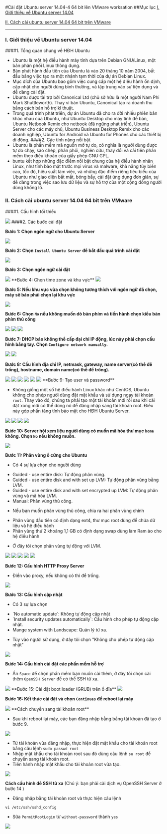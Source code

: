 #Cài đặt Ubuntu server 14.04-4 64 bit lên VMware worksation
##Mục lục
[I. Giới thiệu về Ubuntu server 14.04](#gioi-thieu)

[II. Cách cài ubuntu server 14.04 64 bit trên VMware](#cai-dat)

----

### <a name="gioi-thieu"></a>I. Giới thiệu về Ubuntu server 14.04
####1. Tổng quan chung về HĐH Ubuntu
- Ubuntu là một hệ điều hành máy tính dựa trên Debian GNU/Linux, một bản phân phối Linux thông dụng.
- Bản phát hành đầu tiên của Ubuntu là vào 20 tháng 10 năm 2004, bắt đầu bằng việc tạo ra một nhánh tạm thời của dự án Debian Linux.
- Mục đích của Ubuntu bao gồm việc cung cấp một hệ điều hành ổn định, cập nhật cho người dùng bình thường, và tập trung vào sự tiện dụng và dễ dàng cài đặt.
- Ubuntu được tài trợ bởi Canonical Ltd (chủ sở hữu là một người Nam Phi Mark Shuttleworth). Thay vì bán Ubuntu, Canonical tạo ra doanh thu bằng cách bán hỗ trợ kĩ thuật.
- Trong quá trình phát triển, dự án Ubuntu đã cho ra đời nhiều phiên bản khác nhau của Ubuntu, như Ubuntu Desktop cho máy tính để bàn, 
Ubuntu Netbook Remix cho netbook (đã ngừng phát triển), Ubuntu Server cho các máy chủ, Ubuntu Business Desktop Remix cho các doanh nghiệp, 
Ubuntu for Android và Ubuntu for Phones cho các thiết bị di động. 
####2. Các tính năng nổi bật
- Ubuntu là phần mềm mã nguồn mở tự do, có nghĩa là người dùng được tự do chạy, sao chép, phân phối, nghiên cứu, thay đổi và cải tiến phần mềm theo điều khoản của giấy phép GNU GPL.
- buntu kết hợp những đặc điểm nổi bật chung của hệ điều hành nhân Linux, như tính bảo mật trước mọi virus và malware, khả năng tùy biến cao, tốc độ, hiệu suất làm việc, 
và những đặc điểm riêng tiêu biểu của Ubuntu như giao diện bắt mắt, bóng bẩy, cài đặt ứng dụng đơn giản, sự dễ dàng trong việc sao lưu dữ liệu và sự hỗ trợ của một cộng đồng người dùng khổng lồ.

### <a name="cai-dat"></a>II. Cách cài ubuntu server 14.04 64 bit trên VMware
####1. Cấu hình tối thiểu

<img src="https://cloud.githubusercontent.com/assets/18635054/14889327/87ee89c8-0d88-11e6-884a-b7dd88d35149.png">
####2. Các bước cài đặt

**Bước 1: Chọn ngôn ngữ cho Ubuntu Server**

<img src="https://cloud.githubusercontent.com/assets/18635054/14889350/9bdca47e-0d88-11e6-80d7-a0709f9a9c9f.png">

**Bước 2: Chọn `Install Ubuntu Server` để bắt đầu quá trình cài đặt**

<img src="https://cloud.githubusercontent.com/assets/18635054/14889352/9edd833c-0d88-11e6-9f4e-092ecd5d08d4.png">

**Bước 3: Chọn ngôn ngữ cài đặt**

<img src="https://cloud.githubusercontent.com/assets/18635054/14889472/280ab3d2-0d89-11e6-8660-b18ee207a391.png">
**Bước 4: Chọn time zone và khu vực**

<img src="https://cloud.githubusercontent.com/assets/18635054/14889477/2a66885e-0d89-11e6-9f53-364f15c55115.png">

**Bước 5: Nếu khu vực vừa chọn không tương thích với ngôn ngữ đã chọn, máy sẽ báo phải chọn lại khu vực**

<img src="https://cloud.githubusercontent.com/assets/18635054/14889514/4641a9e6-0d89-11e6-9cbc-f5b53989f84f.png">

**Bước 6: Chọn `No` nếu không muốn dò bàn phím và tiến hành chọn kiểu bàn phím thủ công**

<img src="https://cloud.githubusercontent.com/assets/18635054/14889517/4a5793ec-0d89-11e6-9aa4-13a52ca0a58f.png">

<img src="https://cloud.githubusercontent.com/assets/18635054/14889519/503d2952-0d89-11e6-9ffb-77204e3937df.png">

<img src="https://cloud.githubusercontent.com/assets/18635054/14889588/9dac6edc-0d89-11e6-95f9-602c3bb34ec1.png">

**Bước 7: DHCP báo không thể cấp đại chỉ IP động, lúc này phải chọn cấu hình bằng tay. Chọn `Configure network manually`.**

<img src="https://cloud.githubusercontent.com/assets/18635054/14889591/a4e6b2de-0d89-11e6-8cec-22df86372e78.png">

<img src="https://cloud.githubusercontent.com/assets/18635054/14889624/c6fa2ba8-0d89-11e6-9e6d-a1a99eb41d8c.png">

**Bước 8: Cấu hình địa chỉ IP, netmask, gateway, name server(có thể để trống), hostname, domain name(có thể để trống).**

<img src="https://cloud.githubusercontent.com/assets/18635054/14889629/cbc01b84-0d89-11e6-9b4c-def629ac9044.png">

<img src="https://cloud.githubusercontent.com/assets/18635054/14889652/e89e827c-0d89-11e6-8e77-d1c1f7aaf5b9.png">

<img src="https://cloud.githubusercontent.com/assets/18635054/14889673/f9864840-0d89-11e6-8804-d8fb844a5652.png">

<img src="https://cloud.githubusercontent.com/assets/18635054/14889675/fd440b84-0d89-11e6-87ca-2507df44c587.png">

<img src="https://cloud.githubusercontent.com/assets/18635054/14889683/027a05f4-0d8a-11e6-9f41-a7ec7e47eef6.png">

<img src="https://cloud.githubusercontent.com/assets/18635054/14889722/219e2d52-0d8a-11e6-8b1e-c6511c55e52c.png">
**Bước 9: Tạo user và password**

- Không giống một số hệ điều hành Linux khác như CentOS, Ubuntu không cho phép người dùng đặt mật khẩu và sử dụng ngay tài khoản `root`. Thay vào đó, chúng ta phải
tạo một tài khoản mới rồi sau khi cài đặt xong mới có thể dùng nó để đăng nhập sang tài khoản root. Điều này góp phần tăng tính bảo mật cho HĐH Ubuntu Server.

<img src="https://cloud.githubusercontent.com/assets/18635054/14889743/385c86a6-0d8a-11e6-9e86-25e2209a6764.png">

<img src="https://cloud.githubusercontent.com/assets/18635054/14889752/3ecb10f2-0d8a-11e6-93da-30b136634b9a.png">

<img src="https://cloud.githubusercontent.com/assets/18635054/14889750/3ead6f02-0d8a-11e6-8b36-2d9c56b7e601.png">

<img src="https://cloud.githubusercontent.com/assets/18635054/14889753/3edc56d2-0d8a-11e6-8e55-866d228a8cb2.png">

**Bước 10: Server hỏi xem liệu người dùng có muốn mã hóa thư mục `home` không. Chọn `No` nếu không muốn.**

<img src="https://cloud.githubusercontent.com/assets/18635054/14889789/6dbd0c08-0d8a-11e6-980b-7bfa015a4593.png">

**Bước 11: Phân vùng ổ cứng cho Ubuntu**

- Có 4 sự lựa chọn cho người dùng
<ul>
<li>Guided - use entire disk: Tự động phân vùng.</li>
<li>Guided - use entire disk and with set up LVM: Tự động phân vùng bằng LVM.</li>
<li>Guided - use entire disk and with set encrypted up LVM: Tự động phân vùng và mã hóa LVM.</li>
<li>Manual: Phân vùng thủ công.</li>
</ul>

- Nếu bạn muốn phân vùng thủ công, chia ra hai phân vùng chính
<ul>
<li>Phân vùng đầu tiên có định dạng ext4, thư mục root dùng để chứa dữ liệu và hệ điều hành</li>
<li>Phân vùng thứ 2 khoảng 1,1 GB có định dạng swap dùng làm Ram ảo cho hệ điều hành</li>
</ul>

- Ở đây tôi chọn phân vùng tự động với LVM.

<img src="https://cloud.githubusercontent.com/assets/18635054/14890749/0dfc6d8c-0d8e-11e6-822e-3cf98535b5c9.png">

<img src="https://cloud.githubusercontent.com/assets/18635054/14890751/0e0f565e-0d8e-11e6-8032-d40af7bb35e5.png">

<img src="https://cloud.githubusercontent.com/assets/18635054/14890753/0e36de90-0d8e-11e6-9362-2a562fb652ff.png">

<img src="https://cloud.githubusercontent.com/assets/18635054/14890750/0dfdda96-0d8e-11e6-8db5-535f2d9f3278.png">

<img src="https://cloud.githubusercontent.com/assets/18635054/14890748/0df6ea10-0d8e-11e6-9bb8-5a2ededc86b5.png">


**Bước 12: Cấu hình HTTP Proxy Server**

- Điền vào proxy, nếu không có thì để trống.

<img src="https://cloud.githubusercontent.com/assets/18635054/14889924/e18ae8e4-0d8a-11e6-82e5-dd2d450b97cd.png">

**Bước 13: Cấu hình cập nhật**

- Có 3 sự lựa chọn 
<ul>
<li>`No automatic update`: Không tự động cập nhật</li>
<li>`Install security updates automatically`: Cấu hình cho phép tự động cập nhật.</li>
<li>Mange system with Landscape: Quản lý từ xa.</li>
</ul>

- Tùy vào người sử dụng, ở đây tôi chọn "Không cho phép tự động cập nhật"

<img src="https://cloud.githubusercontent.com/assets/18635054/14889926/e2356a62-0d8a-11e6-8e73-40081927d330.png">

**Bước 14: Cấu hình cài đặt các phần mềm hỗ trợ**

- Ấn `Space` để chọn phần mềm bạn muốn cài thêm, ở đây tôi chọn cài thêm `OpenSSH Server` để có thể SSH từ xa.

<img src="https://cloud.githubusercontent.com/assets/18635054/14889928/e25f0caa-0d8a-11e6-831f-89c78d528d41.png">
**Bước 15: Cài đặt boot loader (GRUB) trên ổ đĩa**

<img src="https://cloud.githubusercontent.com/assets/18635054/14889955/fda32280-0d8a-11e6-86dc-9fac4509dbee.png">

**Bước 16: Kết thúc cài đặt và chọn `Continues` để reboot lại máy**

<img src="https://cloud.githubusercontent.com/assets/18635054/14889954/fda11c4c-0d8a-11e6-919a-b73540e70593.png">
**Cách chuyển sang tài khoản root**

- Sau khi reboot lại máy, các bạn đăng nhập bằng bằng tài khoản đã tạo ở bước 9.

<img src="https://cloud.githubusercontent.com/assets/18635054/14890047/519c6acc-0d8b-11e6-9776-eeee20f9c08b.png">

- Từ tài khoản vừa đăng nhập, thực hiện đặt mật khẩu cho tài khoản root bằng câu lệnh
`sudo passwd root`
- Nhập mật khẩu cho tài khoản root sau đó dùng câu lệnh `su root` để chuyển sang tài khoản root.
- Tiến hành nhập mật khẩu cho tài khoản root vừa tạo.

<img src="https://cloud.githubusercontent.com/assets/18635054/14890045/515c2700-0d8b-11e6-8554-253d72a0aec3.png">

**Cách cấu hình để SSH từ xa**
(Chú ý: bạn phải cài dịch vụ OpenSSH Server ở bước 14 )
- Đăng nhập bằng tài khoản root và thực hiện câu lệnh

`vi /etc/ssh/sshd_config`

- Sửa `PermitRootLogin` từ `without-password` thành `yes`

<img src="https://cloud.githubusercontent.com/assets/18635054/14890287/2f095802-0d8c-11e6-982f-701b00979e64.png">


